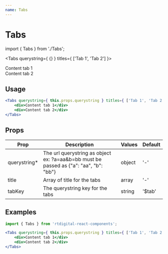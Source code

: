 ```yaml
---
name: Tabs
---
```

# Tabs

import { Tabs } from './Tabs';

<Tabs querystring={ {} } titles={ ['Tab 1', 'Tab 2'] }>
    <div>Content tab 1</div>
    <div>Content tab 2</div>
</Tabs>

## Usage

```jsx
<Tabs querystring={ this.props.querystring } titles={ ['Tab 1', 'Tab 2'] }>
    <div>Content tab 1</div>
    <div>Content tab 2</div>
</Tabs>
```

## Props

|Prop|Description|Values|Default|
|---|---|---|---|
|querystring*|The url querystring as object ex: ?a=aa&b=bb must be passed as {"a": "aa", "b": "bb"}|object|'-'|
|title|Array of title for the tabs|array|'-'|
|tabKey|The querystring key for the tabs|string|'$tab'|

## Examples

```jsx
import { Tabs } from 'rtdigital-react-components';

<Tabs querystring={ this.props.querystring } titles={ ['Tab 1', 'Tab 2'] }>
    <div>Content tab 1</div>
    <div>Content tab 2</div>
</Tabs>

```
